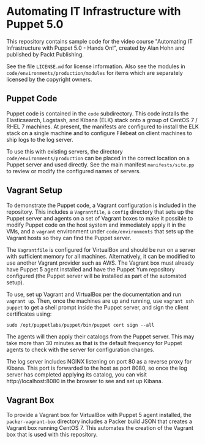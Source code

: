 # Automating IT Infrastructure with Puppet 5.0

This repository contains sample code for the video course
"Automating IT Infrastructure with Puppet 5.0 - Hands On!",
created by Alan Hohn and published by Packt Publishing.

See the file `LICENSE.md` for license information. Also see
the modules in `code/environments/production/modules` for
items which are separately licensed by the copyright owners.

## Puppet Code

Puppet code is contained in the `code` subdirectory. This
code installs the Elasticsearch, Logstash, and Kibana (ELK)
stack onto a group of CentOS 7 / RHEL 7 machines. At present,
the manifests are configured to install the ELK stack on a
single machine and to configure Filebeat on client machines
to ship logs to the log server.

To use this with existing servers, the directory
`code/environments/production` can be placed in the correct
location on a Puppet server and used directly. See the main
manifest `manifests/site.pp` to review or modify the
configured names of servers.

## Vagrant Setup

To demonstrate the Puppet code, a Vagrant configuration is
included in the repository. This includes a `Vagrantfile`,
a `config` directory that sets up the Puppet server and agents
on a set of Vagrant boxes to make it possible to modify Puppet
code on the host system and immediately apply it in the VMs,
and a `vagrant` environment under `code/environments` that
sets up the Vagrant hosts so they can find the Puppet server.

The `Vagrantfile` is configured for VirtualBox and should be run
on a server with sufficient memory for all machines. Alternatively,
it can be modified to use another Vagrant provider such as AWS.
The Vagrant box must already have Puppet 5 agent installed and have the
Puppet Yum repository configured (the Puppet server will be installed
as part of the automated setup).

To use, set up Vagrant and VirtualBox per the documentation and
run `vagrant up`. Then, once the machines are up and running,
use `vagrant ssh puppet` to get a shell prompt inside the Puppet
server, and sign the client certificates using:

```
sudo /opt/puppetlabs/puppet/bin/puppet cert sign --all
```

The agents will then apply their catalogs from the Puppet server. This
may take more than 30 minutes as that is the default frequency for Puppet
agents to check with the server for configuration changes.

The log server includes NGINX listening on port 80 as a reverse proxy for
Kibana. This port is forwarded to the host as port 8080, so once the log
server has completed applying its catalog, you can visit
http://localhost:8080 in the browser to see and set up Kibana.

## Vagrant Box
To provide a Vagrant box for VirtualBox with Puppet 5 agent installed,
the `packer-vagrant-box` directory includes a Packer build JSON that
creates a Vagrant box running CentOS 7. This automates the creation of
the Vagrant box that is used with this repository.

